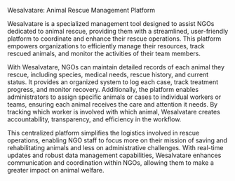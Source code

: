 Wesalvatare: Animal Rescue Management Platform

Wesalvatare is a specialized management tool designed to assist NGOs dedicated to animal rescue, providing them with a streamlined, user-friendly platform to coordinate and enhance their rescue operations. This platform empowers organizations to efficiently manage their resources, track rescued animals, and monitor the activities of their team members.

With Wesalvatare, NGOs can maintain detailed records of each animal they rescue, including species, medical needs, rescue history, and current status. It provides an organized system to log each case, track treatment progress, and monitor recovery. Additionally, the platform enables administrators to assign specific animals or cases to individual workers or teams, ensuring each animal receives the care and attention it needs. By tracking which worker is involved with which animal, Wesalvatare creates accountability, transparency, and efficiency in the workflow.

This centralized platform simplifies the logistics involved in rescue operations, enabling NGO staff to focus more on their mission of saving and rehabilitating animals and less on administrative challenges. With real-time updates and robust data management capabilities, Wesalvatare enhances communication and coordination within NGOs, allowing them to make a greater impact on animal welfare.
